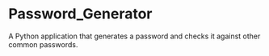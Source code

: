 # Password_Generator
A Python application that generates a password and checks it against other common passwords.
